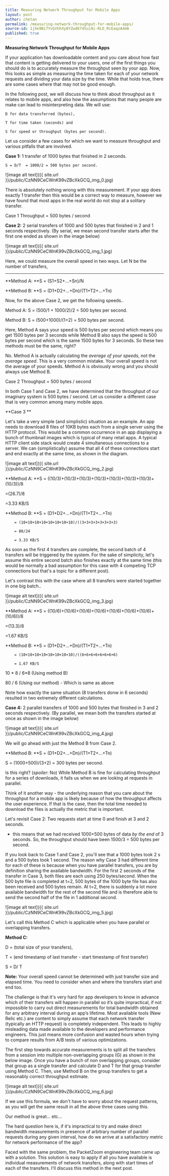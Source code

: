 ```yaml
---
title: Measuring Network Throughput for Mobile Apps
layout: post
author: chetan
permalink: /measuring-network-throughput-for-mobile-apps/
source-id: 1jXe9Bi7YvGVhhXy8YZwd6745ui9i-RLO_RcEaqzA4mA
published: true
---
```

**Measuring Network Throughput for Mobile Apps**

If your application has downloadable content and you care about how fast that content is getting delivered to your users, one of the first things you should do is to accurately measure the throughput seen by your app. Now, this looks as simple as measuring the time taken for each of your network requests and dividing your data size by the time. While that holds true, there are some cases where that may not be good enough. 

 

In the following post, we will discuss how to think about throughput as it relates to mobile apps, and also how the assumptions that many people are make can lead to misinterpreting data. We will use:

 

    D for data transferred (bytes), 

    T for time taken (seconds) and 

    S for speed or throughput (bytes per second). 

 

 Let us consider a few cases for which we want to measure throughput and various pitfalls that are involved. 

 

**Case 1:** 1 transfer of 1000 bytes that finished in 2 seconds. 

    S = D/T  = 1000/2 = 500 bytes per second. 

 ![image alt text]({{ site.url }}/public/CzNN9CeCWnK99vZBcXkGCQ_img_0.jpg)

There is absolutely nothing wrong with this measurement. If your app does exactly 1 transfer then this would be a correct way to measure, however we have found that most apps in the real world do not stop at a solitary transfer.

Case 1 Throughput = 500 bytes / second

 

 

**Case 2:** 2 serial transfers of 1000 and 500 bytes that finished in 2 and 1 seconds respectively. (By serial, we mean second transfer starts after the first one ended as shown in the image below) 

 ![image alt text]({{ site.url }}/public/CzNN9CeCWnK99vZBcXkGCQ_img_1.jpg)

Here, we could measure the overall speed in two ways. Let N be the number of transfers, 

** **

**Method A: **S = (S1+S2+...+Sn)/N  

**Method B: **S = (D1+D2+...+Dn)/(T1+T2+...+Tn)

 

Now, for the above Case 2, we get the following speeds..

Method A: S = (500/1 + 1000/2)/2 = 500 bytes per second. 

Method B: S = (500+1000)/(1+2) = 500 bytes per second. 

 

Here, Method A says your speed is 500 bytes per second which means you get 1500 bytes per 3 seconds while Method B also says the speed is 500 bytes per second which is the same 1500 bytes for 3 seconds.   So these two methods must be the same, right?

 

No.  Method A is actually calculating the *average of your speeds*, not the *average speed*.  This is a very common mistake.  Your overall speed is not the average of your speeds. Method A is obviously wrong and you should always use Method B. 

Case 2 Throughput  = 500 bytes / second

 

In both Case 1 and Case 2, we have determined that the throughput of our imaginary system is 500 bytes / second.  Let us consider a different case that is very common among many mobile apps. 

**Case 3 **

Let's take a very simple (and simplistic) situation as an example. An app needs to download 8 files of 10KB bytes each from a single server using the HTTP protocol.  This would be a common occurrence in an app displaying a bunch of thumbnail images which is typical of many retail apps. A typical HTTP client side stack would create 4 simultaneous connections to a server. We can (simplistically) assume that all 4 of these connections start and end exactly at the same time, as shown in the diagram. 

![image alt text]({{ site.url }}/public/CzNN9CeCWnK99vZBcXkGCQ_img_2.jpg)

**Method A: **S 	= ((10/3)+(10/3)+(10/3)+(10/3)+(10/3)+(10/3)+(10/3)+(10/3))/8

=(26.7)/8

=3.33 KB/S

  

**Method B: **S 	= (D1+D2+...+Dn)/(T1+T2+...+Tn)

		= (10+10+10+10+10+10+10+10)/((3+3+3+3+3+3+3+3)

		= 80/24

		= 3.33 KB/S

As soon as the first 4 transfers are complete, the second batch of 4 transfers will be triggered by the system. For the sake of simplicity, let's assume this entire second batch also finishes exactly at the same time (this would be normally a bad assumption for this case with 4 competing TCP connections but that's a topic for a different post). 

 Let's contrast this with the case where all 8 transfers were started together in one big batch..

![image alt text]({{ site.url }}/public/CzNN9CeCWnK99vZBcXkGCQ_img_3.jpg)

**Method A: **S 	= ((10/6)+(10/6)+(10/6)+(10/6)+(10/6)+(10/6)+(10/6)+(10/6))/8

=(13.3)/8

=1.67 KB/S

  

**Method B: **S 	= (D1+D2+...+Dn)/(T1+T2+...+Tn)

		= (10+10+10+10+10+10+10+10)/((6+6+6+6+6+6+6+6)

		= 1.67 KB/S

10 * 8 / 6*8 (Using method B)

80 / 6 (Using our method) - Which is same as above

 Note how exactly the same situation (8 transfers donw in 6 seconds) resulted in two extremely different calculations.

**Case 4:** 2 parallel transfers of 1000 and 500 bytes that finished in 3 and 2 seconds respectively. (By parallel, we mean both the transfers started at once as shown in the image below) 

![image alt text]({{ site.url }}/public/CzNN9CeCWnK99vZBcXkGCQ_img_4.jpg)

 

We will go ahead with just the Method B from Case 2.

**Method B: **S = (D1+D2+...+Dn)/(T1+T2+...+Tn)

S = (1000+500)/(3+2) = 300 bytes per second. 

 

Is this right?  (*spoiler*: No) While Method B is fine for calculating throughput for a series of downloads, it fails us when we are looking at requests in parallel.  

Think of it another way - the underlying reason that you care about the throughput for a mobile app is likely because of how the throughput affects the user experience.  If that is the case, then the total time needed to download the files is actually the metric that is important.

Let's revisit Case 2: Two requests start at time 0 and finish at 3 and 2 seconds.  

 - this means that we had received 1000+500 bytes of data *by the end* of 3 seconds. So, the throughput should have been 1500/3 = 500 bytes per second. 

If you look back to Case 1 and Case 2, you'll see that a 1000 bytes took 2 s and a 500 bytes took 1 second.  The reason why Case 3 had different time for each of these is because when you have parallel transfers, you are by definition sharing the available bandwidth.  For the first 2 seconds of the transfer in Case 3, both files are each using 250 bytes/second.  When the 500 byte file is completed at t=2, 500 bytes of the 1000 byte file has also been received and 500 bytes remain. At t=2, there is suddenly a lot more available bandwidth for the rest of the second file and is therefore able to send the second half of the file in 1 additional second.

![image alt text]({{ site.url }}/public/CzNN9CeCWnK99vZBcXkGCQ_img_5.jpg)

Let's call this Method C which is applicable when you have parallel or overlapping transfers. 

 

**Method C:** 

D = (total size of your transfers),  

T = (end timestamp of last transfer - start timestamp of first transfer) 

S = D/ T

 

**Note:** Your overall speed cannot be determined with just transfer size and elapsed time. You need to consider when and where the transfers start and end too. 

The challenge is that it's very hard for app developers to know in advance which of their transfers will happen in parallel so it’s quite impractical, if not impossible to carry out direct measurements for total bandwidth obtained for any arbitrary interval during an app’s lifetime. Most available tools (New Relic etc.) are content to simply assume that each network transfer (typically an HTTP request) is completely independent. This leads to highly misleading data made available to the developers and performance engineers. This just means more confusion and wasted hours when trying to compare results from A/B tests of various optimizations.

The first step towards accurate measurements is to split all the transfers from a session into multiple non-overlapping groups (G) as shown in the below image. Once you have a bunch of non overlapping groups, consider that group as a single transfer and calculate D and T for that group transfer using Method C. Then, use Method B on the group transfers to get a reasonably correct throughput estimate. 

 

![image alt text]({{ site.url }}/public/CzNN9CeCWnK99vZBcXkGCQ_img_6.jpg)

 

If we use this formula, we don't have to worry about the request patterns, as you will get the same result in all the above three cases using this.

 Our method is great… etc…

The hard question here is, if it's impractical to try and make direct bandwidth measurements in presence of arbitrary number of parallel requests during any given interval, how do we arrive at a satisfactory metric for network performance of the app? 

Faced with the same problem, the PacketZoom engineering team came up with a solution. This solution is easy to apply if all you have available is individual measurements of network transfers, along with start times of each of the transfers.  I'll discuss this method in the next post.

